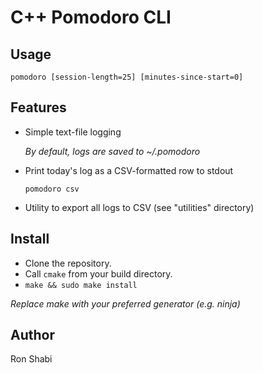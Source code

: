 # C++ Pomodoro CLI

## Usage
```
pomodoro [session-length=25] [minutes-since-start=0]
```

## Features
- Simple text-file logging

    _By default, logs are saved to ~/.pomodoro_

- Print today's log as a CSV-formatted row to stdout
    ```
    pomodoro csv
    ```

- Utility to export all logs to CSV (see "utilities" directory)

## Install
- Clone the repository.
- Call ```cmake``` from your build directory.
- ```make && sudo make install```

_Replace make with your preferred generator (e.g. ninja)_

## Author
Ron Shabi